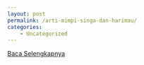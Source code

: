 ```yaml
---
layout: post
permalink: /arti-mimpi-singa-dan-harimau/
categories:
    - Uncategorized
---
```


[Baca Selengkapnya](/08)